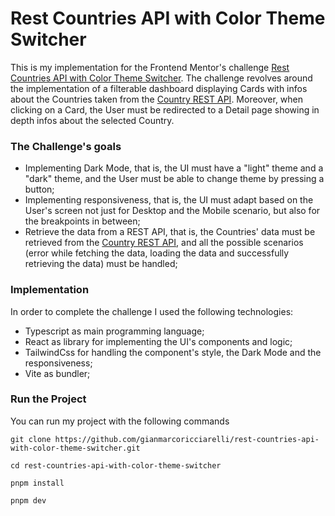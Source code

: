 # Rest Countries API with Color Theme Switcher

This is my implementation for the Frontend Mentor's challenge [Rest Countries API with Color Theme Switcher](https://www.frontendmentor.io/challenges/rest-countries-api-with-color-theme-switcher-5cacc469fec04111f7b848ca).
The challenge revolves around the implementation of a filterable dashboard displaying Cards with infos about the Countries taken from the [Country REST API](https://restcountries.com/). Moreover, when clicking on a Card, the User must be redirected to a Detail page showing in depth infos about the selected Country.

### The Challenge's goals

- Implementing Dark Mode, that is, the UI must have a "light" theme and a "dark" theme, and the User must be able to change theme by pressing a button;
- Implementing responsiveness, that is, the UI must adapt based on the User's screen not just for Desktop and the Mobile scenario, but also for the breakpoints in between;
- Retrieve the data from a REST API, that is, the Countries' data must be retrieved from the [Country REST API](https://restcountries.com/), and all the possible scenarios (error while fetching the data, loading the data and successfully retrieving the data) must be handled;

### Implementation

In order to complete the challenge I used the following technologies:

- Typescript as main programming language;
- React as library for implementing the UI's components and logic;
- TailwindCss for handling the component's style, the Dark Mode and the responsiveness;
- Vite as bundler;

### Run the Project

You can run my project with the following commands

```
git clone https://github.com/gianmarcoricciarelli/rest-countries-api-with-color-theme-switcher.git

cd rest-countries-api-with-color-theme-switcher

pnpm install

pnpm dev
```
